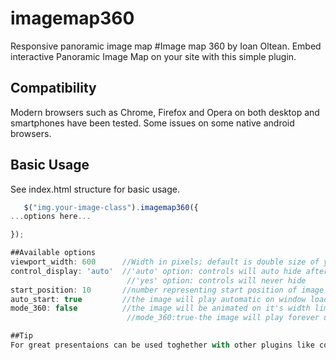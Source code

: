 # imagemap360
Responsive panoramic image map
#Image map 360 by Ioan Oltean.
Embed interactive Panoramic Image Map on your site with this simple plugin.

## Compatibility
Modern browsers such as Chrome, Firefox and Opera on both desktop and smartphones have been tested. Some issues on some native android browsers.

## Basic Usage
 See index.html structure for basic usage.

````javascript
   $("img.your-image-class").imagemap360({
...options here...

});

##Available options
viewport_width: 600      //Width in pixels; default is double size of your image height
control_display: 'auto'  //'auto' option: controls will auto hide after 10 sec 
                          //'yes' option: controls will never hide
start_position: 10       //number representing start position of image measured in pixels; must be between 0 and your image width value
auto_start: true         //the image will play automatic on window load, otherwise choose false
mode_360: false          //the image will be animated on it's width limits; 
                          //mode_360:true-the image will play forever unless an event ocur( ex. click,touch)

##Tip
For great presentaions can be used toghether with other plugins like colorbox, fancybox or tooltip plugins.

